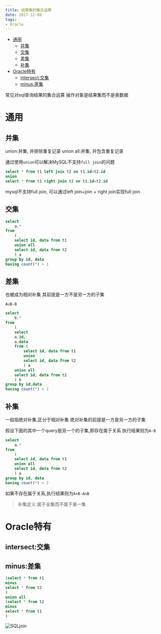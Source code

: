 ```yaml
---
title: 结果集的集合运算
date: 2017-12-08
tags:
- Oracle
---
```


<!-- TOC -->

- [通用](#通用)
    - [并集](#并集)
    - [交集](#交集)
    - [差集](#差集)
    - [补集](#补集)
- [Oracle特有](#oracle特有)
    - [intersect:交集](#intersect交集)
    - [minus:差集](#minus差集)

<!-- /TOC -->


常见对sql查询结果的集合运算
操作对象是结果集而不是表数据

# 通用

## 并集

union:并集, 并排除重复记录
union all:并集, 并包含重复记录

通过使用`union`可以解决MySQL不支持`full join`的问题

```sql
select * from t1 left join t2 on t1.id=t2.id
union
select * from t1 right join t2 on t1.id=t2.id
```

mysql不支持full join,
可以通过left join+join + right join实现full join

## 交集

```sql
select
    a.*
from
    (
    select id, data from t1
    union all
    select id, data from t2
    ) a
group by id, data
having count(*) > 1
```

## 差集

也被成为相对补集
其前提是一方不是另一方的子集

`A∪B-B`

```sql
select
    b.*
from
    (
    select
    a.id,
    a.data
    from (
        select id, data from t1
        union
        select id, data from t2
        ) a
    union all
    select id, data from t2
    ) b
group by id,data
having count(*) < 2
```

## 补集

一般指绝对补集,区分于相对补集
绝对补集的前提是一方是另一方的子集

假设下面的其中一个query是另一个的子集,即存在属于关系
执行结果则为`A-B`

```sql
select
    a.*
from
    (
    select id, data from t1
    union all
    select id, data from t2
    ) a
group by id, data
having count(*) < 2
```

如果不存在属于关系,执行结果则为`A+B-A∩B`

> 补集定义:属于全集而不属于某一集


# Oracle特有


## intersect:交集

## minus:差集

```sql
(select * from t1
minus
select * from t2
)
union all
(select * from t2
minus
select * from t1
)
```

![SQLjoin](https://raw.githubusercontent.com/LuVx21/doc/master/source/_posts/Oracle/img/sqljoin.jpeg)